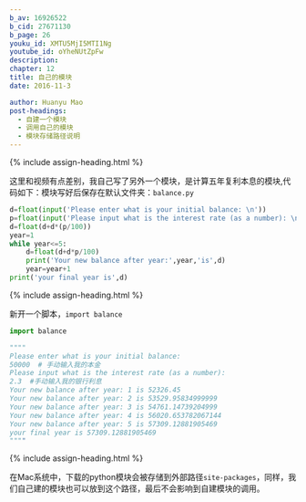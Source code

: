 ```yaml
---
b_av: 16926522
b_cid: 27671130
b_page: 26
youku_id: XMTU5MjI5MTI1Ng
youtube_id: oYheNUtZpFw
description: 
chapter: 12
title: 自己的模块
date: 2016-11-3

author: Huanyu Mao
post-headings:
  - 自建一个模块
  - 调用自己的模块
  - 模块存储路径说明
---
```







{% include assign-heading.html %}

这里和视频有点差别，我自己写了另外一个模块，是计算五年复利本息的模块,代码如下：模块写好后保存在默认文件夹：`balance.py`

```python
d=float(input('Please enter what is your initial balance: \n'))
p=float(input('Please input what is the interest rate (as a number): \n'))
d=float(d+d*(p/100))
year=1
while year<=5:
    d=float(d+d*p/100)
    print('Your new balance after year:',year,'is',d)
    year=year+1
print('your final year is',d)
```


{% include assign-heading.html %}

新开一个脚本，`import balance`

```python
import balance

""""
Please enter what is your initial balance:
50000  # 手动输入我的本金
Please input what is the interest rate (as a number):
2.3  #手动输入我的银行利息
Your new balance after year: 1 is 52326.45
Your new balance after year: 2 is 53529.95834999999
Your new balance after year: 3 is 54761.14739204999
Your new balance after year: 4 is 56020.653782067144
Your new balance after year: 5 is 57309.12881905469
your final year is 57309.12881905469
""""
```


{% include assign-heading.html %}

在Mac系统中，下载的python模块会被存储到外部路径`site-packages`，同样，我们自己建的模块也可以放到这个路径，最后不会影响到自建模块的调用。